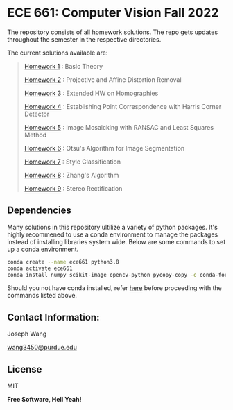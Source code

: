 # ECE 661: Computer Vision Fall 2022
The repository consists of all homework solutions. The repo gets updates throughout the semester in the respective directories. 

The current solutions available are:
> [Homework 1](https://github.com/wang3450/ECE661/tree/main/HW01) : Basic Theory
> 
> [Homework 2](https://github.com/wang3450/ECE661/tree/main/HW02) : Projective and Affine Distortion Removal
> 
> [Homework 3](https://github.com/wang3450/ECE661/tree/main/HW03) : Extended HW on Homographies
> 
> [Homework 4](https://github.com/wang3450/ECE661/tree/main/HW04) : Establishing Point Correspondence with Harris Corner Detector
> 
> [Homework 5](https://github.com/wang3450/ECE661/tree/main/HW05) : Image Mosaicking with RANSAC and Least Squares Method
> 
> [Homework 6](https://github.com/wang3450/ECE661/tree/main/HW06) : Otsu's Algorithm for Image Segmentation
> 
> [Homework 7](https://github.com/wang3450/ECE661/tree/main/HW07) : Style Classification
> 
> [Homework 8](https://github.com/wang3450/ECE661/tree/main/HW08) : Zhang's Algorithm
> 
> [Homework 9](https://github.com/wang3450/ECE661/tree/main/HW09) : Stereo Rectification
## Dependencies
Many solutions in this repository ultilize a variety of python packages. It's highly recommened to use a conda environment to manage the packages instead of installing libraries system wide. Below are some commands to set up a conda environment.
```sh
conda create --name ece661 python3.8
conda activate ece661
conda install numpy scikit-image opencv-python pycopy-copy -c conda-forge
```
Should you not have conda installed, refer [here](https://anaconda.org/conda-forge/conda) before proceeding with the commands listed above. 
## Contact Information: 
Joseph Wang

wang3450@purdue.edu

## License

MIT

**Free Software, Hell Yeah!**
